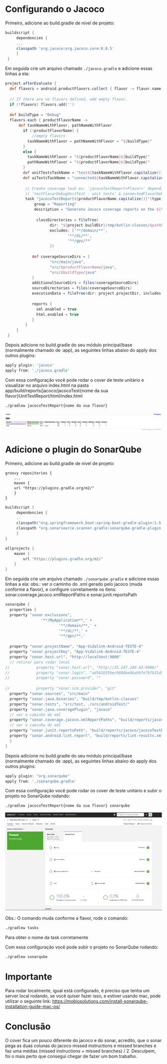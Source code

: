 


# Configurando o Jacoco

Primeiro, adicione ao build.gradle de nível de projeto:

```groovy
buildscript {
	 dependencies {
	 ...
	 classpath 'org.jacoco:org.jacoco.core:0.8.5'
	 }
 }
 ```


Em seguida crie um arquivo chamado `./jacoco.gradle` e adicione essas linhas a ela:
```groovy
project.afterEvaluate {
  def flavors = android.productFlavors.collect { flavor -> flavor.name }

  // If there are no flavors defined, add empty flavor.
  if (!flavors) flavors.add('')

  def buildType = "Debug"
  flavors.each { productFlavorName ->
	  def taskNameWithFlavor, pathNameWithFlavor
        if (!productFlavorName) {
            //empty flavors
		  taskNameWithFlavor = pathNameWithFlavor = "${buildType}"
	    }
	    else {
          taskNameWithFlavor = "${productFlavorName}${buildType}"
		  pathNameWithFlavor = "${productFlavorName}${buildType}"
	    }
        def unitTestsTaskName = "test${taskNameWithFlavor.capitalize()}UnitTest"
		def uiTestsTaskName = "connected${taskNameWithFlavor.capitalize()}AndroidTest"

		 // Create coverage task ex: 'jacocoTestReport<Flavor>' depending on
		 // 'testFlavorDebugUnitTest - unit tests' & connectedFlavorDebugAndroidTest - integration tests.
		 task "jacocoTestReport${productFlavorName.capitalize()}"(type: JacocoReport, dependsOn: [unitTestsTaskName, uiTestsTaskName]) {
			 group = "Reporting"
			 description = "Generate Jacoco coverage reports on the ${taskNameWithFlavor.capitalize()} build. Flavor: $pathNameWithFlavor"

			  classDirectories = fileTree(
                    dir: "${project.buildDir}/tmp/kotlin-classes/$pathNameWithFlavor",
                    excludes: ['**/domain/**',
                            '**/di/**',
                            '**/gps/**'
					])

            def coverageSourceDirs = [
                    "src/main/java",
                    "src/$productFlavorName/java",
                    "src/$buildType/java"
			]
            additionalSourceDirs = files(coverageSourceDirs)
            sourceDirectories = files(coverageSourceDirs)
            executionData = fileTree(dir: project.projectDir, includes: ["**/*.exec", "**/*.ec"])

            reports {
			  xml.enabled = true
			  html.enabled = true
			}
		 }
	 }
 }
```

Depois adicione no build.gradle do seu módulo principal/base (normalmente chamado de :app), as seguintes linhas abaixo do apply dos outros plugins:

```groovy
apply plugin: 'jacoco'
apply from: './jacoco.gradle'
```
Com essa configuração você pode rodar o cover de teste unitário e visualizar no arquivo index.html na pasta app/build/reports/jacoco/jacocoTest{nome da sua flavor}UnitTestReport/html/index.html
```bash
./gradlew jacocoTestReport{nome da sua flavor}
 ```
 ![enter image description here](https://raw.githubusercontent.com/GaldinoJr/TesteJacocoSonar3/master/app/src/main/res/drawable-v24/jacoco_picture.png)
# Adicione o plugin do SonarQube
  Primeiro, adicione ao build.gradle de nível de projeto:

 ```
 groovy repositories {
	 ...
	 maven {
	 url "https://plugins.gradle.org/m2/"
	 }
}
 ```

```groovy
buildscript {
	 dependencies {
	 ..
	 classpath("org.springframework.boot:spring-boot-gradle-plugin:1.5.4.RELEASE")
	 classpath "org.sonarsource.scanner.gradle:sonarqube-gradle-plugin:2.8"
	 }
}
 ```

```groovy
allprojects {
	maven {
		url "https://plugins.gradle.org/m2/"
	}
}
```

Em seguida crie um arquivo chamado `./sonarqube.gradle` e adicione essas linhas a ela:
obs.: ver o caminho do .xml gerado pelo jacoco (muda conforme a flavor), e configure corretamente os itens: sonar.coverage.jacoco.xmlReportPaths e sonar.junit.reportsPath

```groovy
sonarqube {
  properties {
  property "sonar.exclusions",
                '**/MyApplication**,' +
                        '**/domain/**,' +
                        '**/di/**,' +
                        '**/gps/**,'

  property "sonar.projectName", "App-Vidalink-Android-TESTE-4"
  property "sonar.projectKey", "App-Vidalink-Android-TESTE-4"
  property "sonar.host.url", "http://localhost:9000"
  // retirar para rodar local
//            property "sonar.host.url", "http://35.247.249.42:9000/"
//            property "sonar.login", "ad582835bec9886be86a90fe7b7b31d556795e6a"
//            property "sonar.password", ""

//            property "sonar.scm.provider", "git"
  property "sonar.sources", "src/main"
  property "sonar.java.binaries", "build/tmp/kotlin-classes"
  property "sonar.tests", "src/test, ./src/androidTest/"
  property "sonar.java.coveragePlugin", "jacoco"
  // ver o caminho do xml
  property "sonar.coverage.jacoco.xmlReportPaths", "build/reports/jacoco/jacocoTestReportProd/jacocoTestReportProd.xml"
  // ver o caminho do xml
  property "sonar.junit.reportsPath", "build/reports/jacoco/jacocoTestReportProd/"
  property "sonar.android.lint.report", "build/reports/lint-results.xml"
  }
}
```

Depois adicione no build.gradle do seu módulo principal/base (normalmente chamado de :app), as seguintes linhas abaixo do apply dos outros plugins:

```groovy
apply plugin: "org.sonarqube"
apply from: './sonarqube.gradle'
```
Com essa configuração você pode rodar os cover de teste unitário e subir o projeto no SonarQube rodando:

```bash
./gradlew jacocoTestReport{nome da sua flavor} sonarqube
```
  ![enter image description here](https://raw.githubusercontent.com/GaldinoJr/TesteJacocoSonar3/master/app/src/main/res/drawable-v24/sonar_picture.png)

Obs.: O comando muda conforme a flavor, rode o comando:

```bash
./gradlew tasks
```
Para obter o nome da task corretamente


Com essa configuração você pode subir o projeto no SonarQube rodando:
```bash
./gradlew sonarqube
```

# Importante
Para rodar localmente, igual está configurado, é preciso que tenha um server local rodando, se você quiser fazer isso, e estiver usando mac, pode utilizar o seguinte link:
https://mobiosolutions.com/install-sonarqube-installation-guide-mac-os/


# Conclusão
O cover fica um pouco diferente do jacoco e do sonar, acredito, que o sonar pega as duas colunas do jacoco missed instructions e missed branches e faz uma médias (missed instructions + missed branches) / 2.
Desculpem, foi o mais perto que consegui chegar de fazer um bom trabalho.